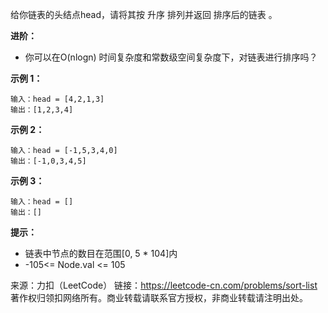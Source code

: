 给你链表的头结点head，请将其按 升序 排列并返回 排序后的链表 。

**进阶：**

* 你可以在O(nlogn) 时间复杂度和常数级空间复杂度下，对链表进行排序吗？


**示例 1：**

```
输入：head = [4,2,1,3]
输出：[1,2,3,4]
```
**示例 2：**

```
输入：head = [-1,5,3,4,0]
输出：[-1,0,3,4,5]
```
**示例 3：**
```
输入：head = []
输出：[]
```

**提示：**

* 链表中节点的数目在范围[0, 5 * 104]内
* -105<= Node.val <= 105

来源：力扣（LeetCode）
链接：https://leetcode-cn.com/problems/sort-list
著作权归领扣网络所有。商业转载请联系官方授权，非商业转载请注明出处。